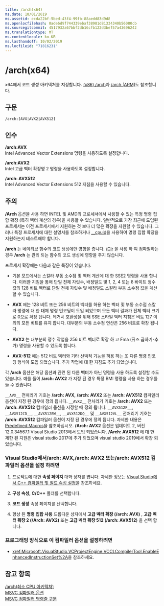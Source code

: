 ```yaml
---
title: /arch(x64)
ms.date: 10/01/2019
ms.assetid: ecda22bf-5bed-43f4-99fb-88aedd83d9d8
ms.openlocfilehash: 0ade6d9f744339ebaf38981d81334340b56080cb
ms.sourcegitcommit: 4517932a67bbf2db16cfb122d3bef57a43696242
ms.translationtype: MT
ms.contentlocale: ko-KR
ms.lasthandoff: 10/02/2019
ms.locfileid: "71816231"
---
```

# <a name="arch-x64"></a>/arch(x64)

x64에서 코드 생성 아키텍처를 지정합니다. [(x86) /arch](arch-x86.md)과 [/arch (ARM)](arch-arm.md)도 참조합니다.

## <a name="syntax"></a>구문

```
/arch:[AVX|AVX2|AVX512]
```

## <a name="arguments"></a>인수

**/arch:AVX**<br/>
Intel Advanced Vector Extensions 명령을 사용하도록 설정합니다.

**/arch:AVX2**<br/>
Intel 고급 벡터 확장명 2 명령을 사용하도록 설정합니다.

**/arch: AVX512**<br/>
Intel Advanced Vector Extensions 512 지침을 사용할 수 있습니다.

## <a name="remarks"></a>주의

**/Arch** 옵션을 사용 하면 INTEL 및 AMD의 프로세서에서 사용할 수 있는 특정 명령 집합 확장 (특히 벡터 계산의 경우)을 사용할 수 있습니다. 일반적으로 가장 최근에 도입된 프로세서는 이전 프로세서에서 지원하는 것 보다 더 많은 확장을 지원할 수 있습니다. 그러나 특정 프로세서에 대한 설명서를 참조하거나 [__cpuid](../../intrinsics/cpuid-cpuidex.md)을 사용하여 명령 집합 확장을 지원하는지 테스트해야 합니다.

**/arch** 는 네이티브 함수의 코드 생성에만 영향을 줍니다. [/Clr](clr-common-language-runtime-compilation.md) 을 사용 하 여 컴파일하는 경우 **/arch** 는 관리 되는 함수의 코드 생성에 영향을 주지 않습니다.

프로세서 확장에는 다음과 같은 특징이 있습니다.

- 기본 모드에서는 스칼라 부동 소수점 및 벡터 계산에 대 한 SSE2 명령을 사용 합니다. 이러한 지침을 통해 단일 전체 자릿수, 배정밀도 및 1, 2, 4 또는 8 바이트 정수 값의 128 비트 벡터로 단일 전체 자릿수 및 배정밀도 스칼라 부동 소수점 값을 계산할 수 있습니다.

- **AVX** 에는 128 비트 또는 256 비트의 벡터를 허용 하는 벡터 및 부동 소수점 스칼라 명령에 대 한 대체 명령 인코딩이 도입 되었으며 모든 벡터 결과가 전체 벡터 크기로 0으로 확장 됩니다. 레거시 호환성을 위해 SSE 스타일 벡터 지침은 비트 127 이외의 모든 비트를 유지 합니다. 대부분의 부동 소수점 연산은 256 비트로 확장 됩니다.

- **AVX2** 는 대부분의 정수 작업을 256 비트 벡터로 확장 하 고 Fma (퓨즈 곱하기-추가) 명령을 사용할 수 있도록 합니다.

- **AVX-512** 에는 512 비트 벡터와 기타 선택적 기능을 허용 하는 또 다른 명령 인코딩 형식이 도입 되었습니다. 추가 작업에 대 한 지침도 추가 되었습니다.

각 **/arch** 옵션은 해당 옵션과 관련 된 다른 벡터가 아닌 명령을 사용 하도록 설정할 수도 있습니다. 예를 들어 **/arch: AVX2** 가 지정 된 경우 특정 BMI 명령을 사용 하는 경우를 들 수 있습니다.

`__AVX__` 전처리기 기호는 **/arch: AVX**, **/arch: AVX2** 또는 **/arch: AVX512** 컴파일러 옵션이 지정 된 경우에 정의 됩니다. `__AVX2__` 전처리기 기호는 **/arch: AVX2** 또는 **/arch: AVX512** 컴파일러 옵션을 지정할 때 정의 됩니다. `__AVX512F__`, `__AVX512CD__`, `__AVX512BW__`, `__AVX512DQ__` 및 `__AVX512VL__` 전처리기 기호는 **/arch: AVX512** 컴파일러 옵션이 지정 된 경우에 정의 됩니다. 자세한 내용은 [Predefined Macros](../../preprocessor/predefined-macros.md)을 참조하십시오. **/Arch: AVX2** 옵션은 업데이트 2, 버전 12.0.34567.1 Visual Studio 2013에서 도입 되었습니다. **/Arch: AVX512** 에 대 한 제한 된 지원은 visual studio 2017에 추가 되었으며 visual studio 2019에서 확장 되었습니다.

### <a name="to-set-the-archavx-archavx2-or-archavx512-compiler-option-in-visual-studio"></a>Visual Studio에서/arch: AVX,/arch: AVX2 또는/arch: AVX512 컴파일러 옵션을 설정 하려면

1. 프로젝트에 대한 **속성 페이지** 대화 상자를 엽니다. 자세한 정보는 [Visual Studio에서 C++ 컴파일러 및 빌드 속성 설정](../working-with-project-properties.md)을 참조하세요.

1. **구성 속성**, **C/C++** 폴더를 선택합니다.

1. **코드 생성** 속성 페이지를 선택합니다.

1. 향상 된 **명령 집합 사용** 드롭다운 상자에서 **고급 벡터 확장 (/arch: AVX)** , **고급 벡터 확장 2 (/Arch: AVX2)** 또는 **고급 벡터 확장 512 (/arch: AVX512)** 을 선택 합니다.

### <a name="to-set-this-compiler-option-programmatically"></a>프로그래밍 방식으로 이 컴파일러 옵션을 설정하려면

- <xref:Microsoft.VisualStudio.VCProjectEngine.VCCLCompilerTool.EnableEnhancedInstructionSet%2A>을 참조하세요.

## <a name="see-also"></a>참고 항목

[/arch(최소 CPU 아키텍처)](arch-minimum-cpu-architecture.md)<br/>
[MSVC 컴파일러 옵션](compiler-options.md)<br/>
[MSVC 컴파일러 명령줄 구문](compiler-command-line-syntax.md)
